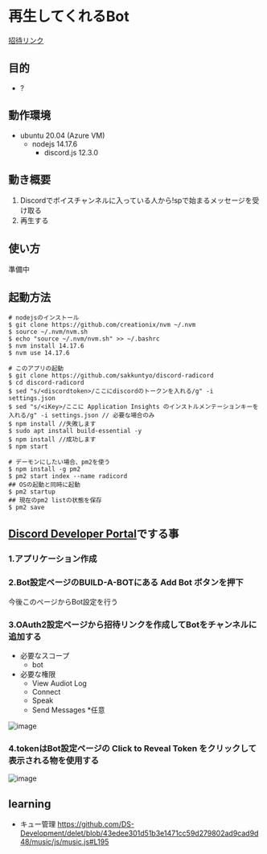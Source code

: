 # 再生してくれるBot

[招待リンク](https://discord.com/api/oauth2/authorize?client_id=889584860308570113&permissions=3147904&scope=bot)

## 目的

- ?

## 動作環境

- ubuntu 20.04 (Azure VM)
  - nodejs 14.17.6
    - discord.js 12.3.0

## 動き概要

1. Discordでボイスチャンネルに入っている人から!spで始まるメッセージを受け取る
2. 再生する

## 使い方

準備中

## 起動方法

```
# nodejsのインストール
$ git clone https://github.com/creationix/nvm ~/.nvm
$ source ~/.nvm/nvm.sh
$ echo "source ~/.nvm/nvm.sh" >> ~/.bashrc
$ nvm install 14.17.6
$ nvm use 14.17.6

# このアプリの起動
$ git clone https://github.com/sakkuntyo/discord-radicord
$ cd discord-radicord
$ sed "s/<discordtoken>/ここにdiscordのトークンを入れる/g" -i settings.json
$ sed "s/<iKey>/ここに Application Insights のインストルメンテーションキーを入れる/g" -i settings.json // 必要な場合のみ
$ npm install //失敗します
$ sudo apt install build-essential -y
$ npm install //成功します
$ npm start

# デーモンにしたい場合、pm2を使う
$ npm install -g pm2
$ pm2 start index --name radicord
## OSの起動と同時に起動
$ pm2 startup
## 現在のpm2 listの状態を保存
$ pm2 save
```

## [Discord Developer Portal](https://discordapp.com/developers/)でする事

### 1.アプリケーション作成

### 2.Bot設定ページのBUILD-A-BOTにある Add Bot ボタンを押下

今後このページからBot設定を行う

### 3.OAuth2設定ページから招待リンクを作成してBotをチャンネルに追加する

- 必要なスコープ
  - bot
- 必要な権限
  - View Audiot Log
  - Connect
  - Speak
  - Send Messages *任意
  
![image](https://user-images.githubusercontent.com/20591351/85919186-1a15b900-b8a4-11ea-9912-d309c18672c6.png)

### 4.tokenはBot設定ページの Click to Reveal Token をクリックして表示される物を使用する

![image](https://user-images.githubusercontent.com/20591351/85919131-880db080-b8a3-11ea-8a26-79aa1eaf35ad.png)


## learning

- キュー管理
https://github.com/DS-Development/delet/blob/43edee301d51b3e1471cc59d279802ad9cad9d48/music/js/music.js#L195
